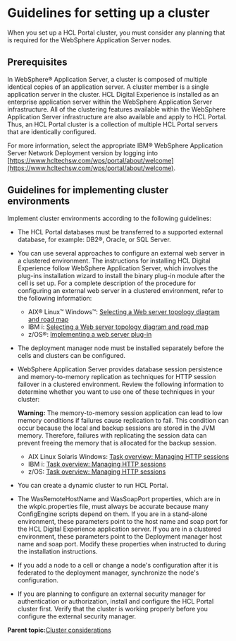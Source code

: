 # Guidelines for setting up a cluster 

When you set up a HCL Portal cluster, you must consider any planning that is required for the WebSphere Application Server nodes.

## Prerequisites

In WebSphere® Application Server, a cluster is composed of multiple identical copies of an application server. A cluster member is a single application server in the cluster. HCL Digital Experience is installed as an enterprise application server within the WebSphere Application Server infrastructure. All of the clustering features available within the WebSphere Application Server infrastructure are also available and apply to HCL Portal. Thus, an HCL Portal cluster is a collection of multiple HCL Portal servers that are identically configured.

For more information, select the appropriate IBM® WebSphere Application Server Network Deployment version by logging into [https://www.hcltechsw.com/wps/portal/about/welcome](https://www.hcltechsw.com/wps/portal/about/welcome).

## Guidelines for implementing cluster environments

Implement cluster environments according to the following guidelines:

-   The HCL Portal databases must be transferred to a supported external database, for example: DB2®, Oracle, or SQL Server.
-   You can use several approaches to configure an external web server in a clustered environment. The instructions for installing HCL Digital Experience follow WebSphere Application Server, which involves the plug-ins installation wizard to install the binary plug-in module after the cell is set up. For a complete description of the procedure for configuring an external web server in a clustered environment, refer to the following information:
    -   AIX® Linux™ Windows™: [Selecting a Web server topology diagram and road map](http://www-01.ibm.com/support/knowledgecenter/SSAW57_8.5.5/com.ibm.websphere.nd.doc/ae/tins_road_plugins.html)
    -   IBM i: [Selecting a Web server topology diagram and road map](http://www-01.ibm.com/support/knowledgecenter/SSAW57_8.5.5/com.ibm.websphere.nd.iseries.doc/ae/tins_road_plugins.html?lang=en)
    -   z/OS®: [Implementing a web server plug-in](http://www-01.ibm.com/support/knowledgecenter/SS7K4U_8.5.5/com.ibm.websphere.zseries.doc/ae/twsv_plugin.html)
-   The deployment manager node must be installed separately before the cells and clusters can be configured.
-   WebSphere Application Server provides database session persistence and memory-to-memory replication as techniques for HTTP session failover in a clustered environment. Review the following information to determine whether you want to use one of these techniques in your cluster:

    **Warning:** The memory-to-memory session application can lead to low memory conditions if failures cause replication to fail. This condition can occur because the local and backup sessions are stored in the JVM memory. Therefore, failures with replicating the session data can prevent freeing the memory that is allocated for the backup session.

    -   AIX Linux Solaris Windows: [Task overview: Managing HTTP sessions](http://www-01.ibm.com/support/knowledgecenter/SSAW57_8.5.5/com.ibm.websphere.nd.doc/ae/tprs_sep1.html)
    -   IBM i: [Task overview: Managing HTTP sessions](http://www-01.ibm.com/support/knowledgecenter/SSAW57_8.5.5/com.ibm.websphere.nd.iseries.doc/ae/tprs_sep1.html)
    -   z/OS: [Task overview: Managing HTTP sessions](http://www-01.ibm.com/support/knowledgecenter/SS7K4U_8.5.5/com.ibm.websphere.nd.multiplatform.doc/ae/tprs_sep1.html?cp=SS7K4U_8.5.5)
-   You can create a dynamic cluster to run HCL Portal.
-   The WasRemoteHostName and WasSoapPort properties, which are in the wkplc.properties file, must always be accurate because many ConfigEngine scripts depend on them. If you are in a stand-alone environment, these parameters point to the host name and soap port for the HCL Digital Experience application server. If you are in a clustered environment, these parameters point to the Deployment manager host name and soap port. Modify these properties when instructed to during the installation instructions.
-   If you add a node to a cell or change a node's configuration after it is federated to the deployment manager, synchronize the node's configuration.
-   If you are planning to configure an external security manager for authentication or authorization, install and configure the HCL Portal cluster first. Verify that the cluster is working properly before you configure the external security manager.

**Parent topic:**[Cluster considerations ](../plan/plan_clus_ovr.md)


